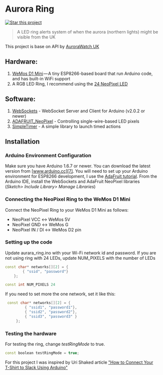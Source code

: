# Aurora Ring

[![Star this project](http://githubbadges.com/star.svg?user=kulaone&repo=aurora_ring&style=flat&color=fff&background=007ec)](https://github.com/kulaone/aurora_ring)
> A LED ring alerts system of when the aurora (northern lights) might be visible from the UK

This project is base on API by [AuroraWatch UK][1]

## Hardware:
1. [WeMos D1 Mini][2] — A tiny ESP8266-based board that run Arduino code, and has built-in WiFi support
2. A RGB LED Ring, I recommend using the [24 NeoPixel LED][3]

## Software:
1. [WebSockets][4] - WebSocket Server and Client for Arduino (v2.0.2 or newer)
2. [ADAFRUIT_NeoPixel][5] - Controlling single-wire-based LED pixels
3. [SimpleTimer][6] - A simple library to launch timed actions

## Installation

### Arduino Environment Configuration
Make sure you have Arduino 1.6.7 or newer. You can download the latest version from [www.arduino.cc][7].
You will need to set up your Arduino environment for ESP8266 development, I use the [AdaFruit tutorial][8].
From the Arduino IDE, install the WebSockets and AdaFruit NeoPixel libraries (*Sketch> Include Library> Manage Libraries*)

### Connecting the NeoPixel Ring to the WeMos D1 Mini
Connect the NeoPixel Ring to your WeMos D1 Mini as follows:
* NeoPixel VCC ↔ WeMos 5V
* NeoPixel GND ↔ WeMos G
* NeoPixel IN / DI ↔ WeMos D2 pin

### Setting up the code
Update aurara_ring.ino with your Wi-Fi network id and password.
If you are not using ring with 24 LEDs, update NUM_PIXELS with the number of LEDs
```c++
const char* networks[][2] = {
        { "ssid", "password"}
    };

const int NUM_PIXELS 24
```
If you need to set more the one network, set it like this:
```c++
 const char* networks[][2] = {
         { "ssid1", "password1"},
         { "ssid2", "password2"},
         { "ssid3", "password3" }
     };
```

### Testing the hardware
For testing the ring, change *testRingMode* to true.
```c++
const boolean testRingMode = true;
```


For this project I was inspired by Uri Shaked article ["How to Connect Your T-Shirt to Slack Using Arduino"][9]

[1]:http://aurorawatch.lancs.ac.uk/
[2]:http://www.wemos.cc/Products/d1_mini.html
[3]:http://amzn.to/2hyJPYR
[4]:https://github.com/Links2004/arduinoWebSockets
[5]:https://github.com/adafruit/Adafruit_NeoPixel
[6]:http://playground.arduino.cc/Code/SimpleTimer
[7]:https://www.arduino.cc/en/Main/Software
[8]:https://learn.adafruit.com/adafruit-huzzah-esp8266-breakout/using-arduino-ide#install-the-esp8266-board-package
[9]:https://medium.com/@urish/how-to-connect-your-t-shirt-to-slack-using-arduino-90761201d70f#.7f5ov1hdz